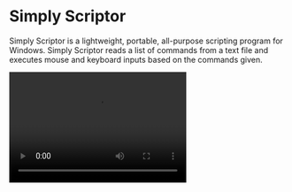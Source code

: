 # Simply Scriptor
Simply Scriptor is a lightweight, portable, all-purpose scripting program for Windows. Simply Scriptor reads a list of commands from a text file and executes mouse and keyboard inputs based on the commands given.

<video src="http://puu.sh/BIXJE/b2d6c8501f.webm" width="320" height="200" controls preload></video>
